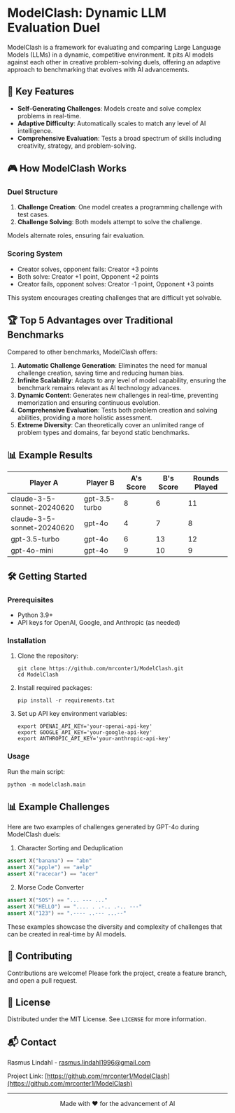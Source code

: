 # ModelClash: Dynamic LLM Evaluation Duel

ModelClash is a framework for evaluating and comparing Large Language Models (LLMs) in a dynamic, competitive environment. It pits AI models against each other in creative problem-solving duels, offering an adaptive approach to benchmarking that evolves with AI advancements.

## 🚀 Key Features

- **Self-Generating Challenges**: Models create and solve complex problems in real-time.
- **Adaptive Difficulty**: Automatically scales to match any level of AI intelligence.
- **Comprehensive Evaluation**: Tests a broad spectrum of skills including creativity, strategy, and problem-solving.

## 🎮 How ModelClash Works

### Duel Structure

1. **Challenge Creation**: One model creates a programming challenge with test cases.
2. **Challenge Solving**: Both models attempt to solve the challenge.

Models alternate roles, ensuring fair evaluation.

### Scoring System

- Creator solves, opponent fails: Creator +3 points
- Both solve: Creator +1 point, Opponent +2 points
- Creator fails, opponent solves: Creator -1 point, Opponent +3 points

This system encourages creating challenges that are difficult yet solvable.

## 🏆 Top 5 Advantages over Traditional Benchmarks

Compared to other benchmarks, ModelClash offers:

1. **Automatic Challenge Generation**: Eliminates the need for manual challenge creation, saving time and reducing human bias.
2. **Infinite Scalability**: Adapts to any level of model capability, ensuring the benchmark remains relevant as AI technology advances.
3. **Dynamic Content**: Generates new challenges in real-time, preventing memorization and ensuring continuous evolution.
4. **Comprehensive Evaluation**: Tests both problem creation and solving abilities, providing a more holistic assessment.
5. **Extreme Diversity**: Can theoretically cover an unlimited range of problem types and domains, far beyond static benchmarks.

## 📊 Example Results

| Player A                   | Player B                   | A's Score | B's Score | Rounds Played |
|----------------------------|----------------------------|-----------|-----------|---------------|
| claude-3-5-sonnet-20240620 | gpt-3.5-turbo              | 8         | 6         | 11            |
| claude-3-5-sonnet-20240620 | gpt-4o                     | 4         | 7         | 8             |
| gpt-3.5-turbo              | gpt-4o                     | 6         | 13        | 12            |
| gpt-4o-mini                | gpt-4o                     | 9         | 10        | 9             |

## 🛠 Getting Started

### Prerequisites

- Python 3.9+
- API keys for OpenAI, Google, and Anthropic (as needed)

### Installation

1. Clone the repository:
   ```
   git clone https://github.com/mrconter1/ModelClash.git
   cd ModelClash
   ```

2. Install required packages:
   ```
   pip install -r requirements.txt
   ```

3. Set up API key environment variables:
   ```
   export OPENAI_API_KEY='your-openai-api-key'
   export GOOGLE_API_KEY='your-google-api-key'
   export ANTHROPIC_API_KEY='your-anthropic-api-key'
   ```

### Usage

Run the main script:

```
python -m modelclash.main
```

## 📊 Example Challenges

Here are two examples of challenges generated by GPT-4o during ModelClash duels:

1. Character Sorting and Deduplication
```python
assert X("banana") == "abn"
assert X("apple") == "aelp"
assert X("racecar") == "acer"
```

2. Morse Code Converter
```python
assert X("SOS") == "... --- ..."
assert X("HELLO") == ".... . .-.. .-.. ---"
assert X("123") == ".---- ..--- ...--"
```

These examples showcase the diversity and complexity of challenges that can be created in real-time by AI models.

## 🤝 Contributing

Contributions are welcome! Please fork the project, create a feature branch, and open a pull request.

## 📜 License

Distributed under the MIT License. See `LICENSE` for more information.

## 📬 Contact

Rasmus Lindahl - rasmus.lindahl1996@gmail.com

Project Link: [https://github.com/mrconter1/ModelClash](https://github.com/mrconter1/ModelClash)

---

<p align="center">Made with ❤️ for the advancement of AI</p>